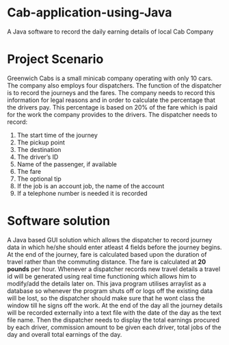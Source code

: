 # Cab-application-using-Java
A Java software to record the daily earning details of  local Cab Company

# Project Scenario
 Greenwich Cabs is a small minicab company operating with only 10 cars. The company also employs four dispatchers. The function of the dispatcher is to record the journeys and the fares. The company needs to record this information for legal reasons and in order to calculate the percentage that the drivers pay. This percentage is based on 20% of the fare which is paid for the work the company provides to the drivers. The dispatcher needs to record: 
 1. The start time of the journey 
 2. The pickup point 
 3. The destination 
 4. The driver’s ID 
 5. Name of the passenger, if available 
 6. The fare 
 7. The optional tip 
 8. If the job is an account job, the name of the account 
 9. If a telephone number is needed it is recorded

# Software solution
 A Java based GUI solution which allows the dispatcher to record journey data in which he/she should enter atleast 4 fields before the journey begins. At the end of the journey, fare is calculated based upon the duration of travel rather than the commuting distance. The fare is calculated at **20 pounds** per hour. Whenever a dispatcher records new travel details a travel id will be generated using real time functioning which allows him to modify/add the details later on. This java program utilises arraylist as a database so whenever the program shuts off or logs off the existing data will be lost, so the dispatcher should make sure that he wont class the window till he signs off the work. At the end of the day all the journey details will be recorded externally into a text file with the date of the day as the text file name. Then the dispatcher needs to display the total earnings procured by each driver, commission amount to be given each driver, total jobs of the day and overall total earnings of the day.
